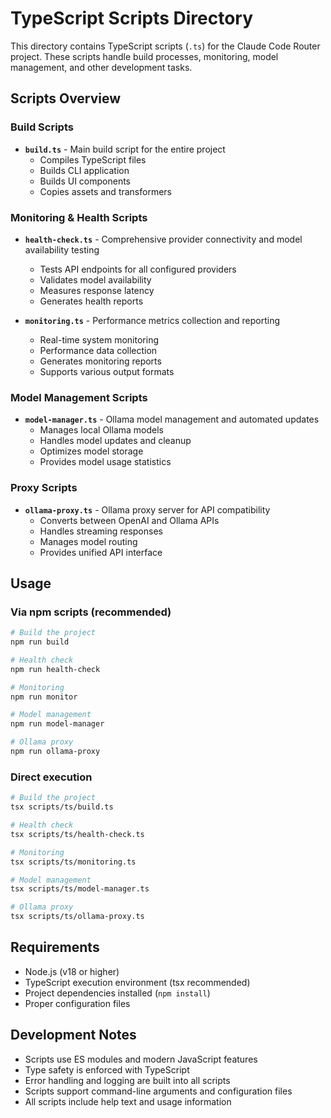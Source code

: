 # TypeScript Scripts Directory

This directory contains TypeScript scripts (`.ts`) for the Claude Code Router project. These scripts handle build processes, monitoring, model management, and other development tasks.

## Scripts Overview

### Build Scripts
- **`build.ts`** - Main build script for the entire project
  - Compiles TypeScript files
  - Builds CLI application
  - Builds UI components
  - Copies assets and transformers

### Monitoring & Health Scripts
- **`health-check.ts`** - Comprehensive provider connectivity and model availability testing
  - Tests API endpoints for all configured providers
  - Validates model availability
  - Measures response latency
  - Generates health reports

- **`monitoring.ts`** - Performance metrics collection and reporting
  - Real-time system monitoring
  - Performance data collection
  - Generates monitoring reports
  - Supports various output formats

### Model Management Scripts
- **`model-manager.ts`** - Ollama model management and automated updates
  - Manages local Ollama models
  - Handles model updates and cleanup
  - Optimizes model storage
  - Provides model usage statistics

### Proxy Scripts
- **`ollama-proxy.ts`** - Ollama proxy server for API compatibility
  - Converts between OpenAI and Ollama APIs
  - Handles streaming responses
  - Manages model routing
  - Provides unified API interface

## Usage

### Via npm scripts (recommended)
```bash
# Build the project
npm run build

# Health check
npm run health-check

# Monitoring
npm run monitor

# Model management
npm run model-manager

# Ollama proxy
npm run ollama-proxy
```

### Direct execution
```bash
# Build the project
tsx scripts/ts/build.ts

# Health check
tsx scripts/ts/health-check.ts

# Monitoring
tsx scripts/ts/monitoring.ts

# Model management
tsx scripts/ts/model-manager.ts

# Ollama proxy
tsx scripts/ts/ollama-proxy.ts
```

## Requirements

- Node.js (v18 or higher)
- TypeScript execution environment (tsx recommended)
- Project dependencies installed (`npm install`)
- Proper configuration files

## Development Notes

- Scripts use ES modules and modern JavaScript features
- Type safety is enforced with TypeScript
- Error handling and logging are built into all scripts
- Scripts support command-line arguments and configuration files
- All scripts include help text and usage information
